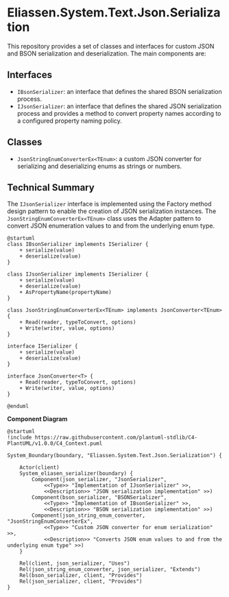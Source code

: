 # Eliassen.System.Text.Json.Serialization

This repository provides a set of classes and interfaces for custom JSON and BSON serialization and deserialization. The main components are:

## Interfaces

* `IBsonSerializer`: an interface that defines the shared BSON serialization process.
* `IJsonSerializer`: an interface that defines the shared JSON serialization process and provides a method to convert property names according to a configured property naming policy.

## Classes

* `JsonStringEnumConverterEx<TEnum>`: a custom JSON converter for serializing and deserializing enums as strings or numbers.

## Technical Summary

The `IJsonSerializer` interface is implemented using the Factory method design pattern to enable the creation of JSON serialization instances. The `JsonStringEnumConverterEx<TEnum>` class uses the Adapter pattern to convert JSON enumeration values to and from the underlying enum type.

```plantuml
@startuml
class IBsonSerializer implements ISerializer {
    + serialize(value)
    + deserialize(value)
}

class IJsonSerializer implements ISerializer {
    + serialize(value)
    + deserialize(value)
    + AsPropertyName(propertyName)
}

class JsonStringEnumConverterEx<TEnum> implements JsonConverter<TEnum> {
    + Read(reader, typeToConvert, options)
    + Write(writer, value, options)
}

interface ISerializer {
    + serialize(value)
    + deserialize(value)
}

interface JsonConverter<T> {
    + Read(reader, typeToConvert, options)
    + Write(writer, value, options)
}

@enduml
```

**Component Diagram**

```plantuml
@startuml
!include https://raw.githubusercontent.com/plantuml-stdlib/C4-PlantUML/v1.0.0/C4_Context.puml

System_Boundary(boundary, "Eliassen.System.Text.Json.Serialization") {

    Actor(client)
    System_eliasen_serializer(boundary) {
        Component(json_serializer, "JsonSerializer", 
            <<Type>> "Implementation of IJsonSerializer" >>,
            <<Description>> "JSON serialization implementation" >>)
        Component(bson_serializer, "BSONSerializer", 
            <<Type>> "Implementation of IBsonSerializer" >>,
            <<Description>> "BSON serialization implementation" >>)
        Component(json_string_enum_converter, "JsonStringEnumConverterEx", 
            <<Type>> "Custom JSON converter for enum serialization" >>,
            <<Description>> "Converts JSON enum values to and from the underlying enum type" >>)
    } 

    Rel(client, json_serializer, "Uses")
    Rel(json_string_enum_converter, json_serializer, "Extends")
    Rel(bson_serializer, client, "Provides")
    Rel(json_serializer, client, "Provides")
}